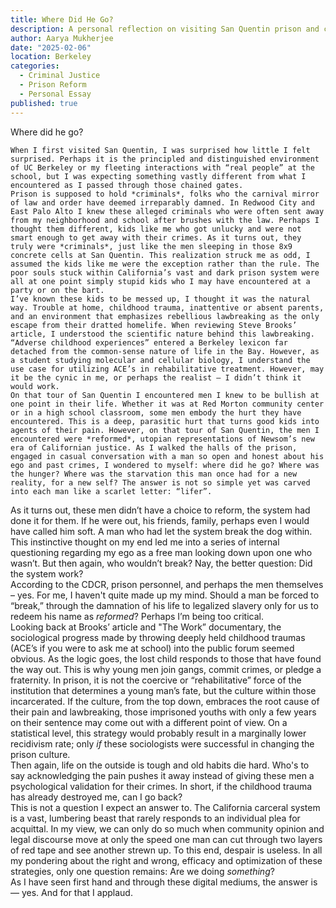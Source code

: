 ```yaml
---
title: Where Did He Go?
description: A personal reflection on visiting San Quentin prison and confronting assumptions about criminality, rehabilitation, and the efficacy of California's carceral system through the lens of adverse childhood experiences.
author: Aarya Mukherjee
date: "2025-02-06"
location: Berkeley
categories:
  - Criminal Justice
  - Prison Reform
  - Personal Essay
published: true
---
```


Where did he go?

    When I first visited San Quentin, I was surprised how little I felt surprised. Perhaps it is the principled and distinguished environment of UC Berkeley or my fleeting interactions with “real people” at the school, but I was expecting something vastly different from what I encountered as I passed through those chained gates.
    Prison is supposed to hold *criminals*, folks who the carnival mirror of law and order have deemed irreparably damned. In Redwood City and East Palo Alto I knew these alleged criminals who were often sent away from my neighborhood and school after brushes with the law. Perhaps I thought them different, kids like me who got unlucky and were not smart enough to get away with their crimes. As it turns out, they truly were *criminals*, just like the men sleeping in those 8x9 concrete cells at San Quentin. This realization struck me as odd, I assumed the kids like me were the exception rather than the rule. The poor souls stuck within California’s vast and dark prison system were all at one point simply stupid kids who I may have encountered at a party or on the bart.
    I’ve known these kids to be messed up, I thought it was the natural way. Trouble at home, childhood trauma, inattentive or absent parents, and an environment that emphasizes rebellious lawbreaking as the only escape from their dratted homelife. When reviewing Steve Brooks’ article, I understood the scientific nature behind this lawbreaking. “Adverse childhood experiences” entered a Berkeley lexicon far detached from the common-sense nature of life in the Bay. However, as a student studying molecular and cellular biology, I understand the use case for utilizing ACE’s in rehabilitative treatment. However, may it be the cynic in me, or perhaps the realist — I didn’t think it would work.
    On that tour of San Quentin I encountered men I knew to be bullish at one point in their life. Whether it was at Red Morton community center or in a high school classroom, some men embody the hurt they have encountered. This is a deep, parasitic hurt that turns good kids into agents of their pain. However, on that tour of San Quentin, the men I encountered were *reformed*, utopian representations of Newsom’s new era of Californian justice. As I walked the halls of the prison, engaged in casual conversation with a man so open and honest about his ego and past crimes, I wondered to myself: where did he go? Where was the hunger? Where was the starvation this man once had for a new reality, for a new self? The answer is not so simple yet was carved into each man like a scarlet letter: “lifer”.

As it turns out, these men didn’t have a choice to reform, the system had done it for them. If he were out, his friends, family, perhaps even I would have called him soft. A man who had let the system break the dog within. This instinctive thought on my end led me into a series of internal questioning regarding my ego as a free man looking down upon one who wasn’t. But then again, who wouldn’t break? Nay, the better question: Did the system work?  
 According to the CDCR, prison personnel, and perhaps the men themselves – yes. For me, I haven't quite made up my mind. Should a man be forced to “break,” through the damnation of his life to legalized slavery only for us to redeem his name as _reformed_? Perhaps I’m being too critical.  
 Looking back at Brooks’ article and "The Work” documentary, the sociological progress made by throwing deeply held childhood traumas (ACE’s if you were to ask me at school) into the public forum seemed obvious. As the logic goes, the lost child responds to those that have found the way out. This is why young men join gangs, commit crimes, or pledge a fraternity. In prison, it is not the coercive or “rehabilitative” force of the institution that determines a young man’s fate, but the culture within those incarcerated. If the culture, from the top down, embraces the root cause of their pain and lawbreaking, those imprisoned youths with only a few years on their sentence may come out with a different point of view. On a statistical level, this strategy would probably result in a marginally lower recidivism rate; only _if_ these sociologists were successful in changing the prison culture.  
 Then again, life on the outside is tough and old habits die hard. Who's to say acknowledging the pain pushes it away instead of giving these men a psychological validation for their crimes. In short, if the childhood trauma has already destroyed me, can I go back?  
 This is not a question I expect an answer to. The California carceral system is a vast, lumbering beast that rarely responds to an individual plea for acquittal. In my view, we can only do so much when community opinion and legal discourse move at only the speed one man can cut through two layers of red tape and see another strewn up. To this end, despair is useless. In all my pondering about the right and wrong, efficacy and optimization of these strategies, only one question remains: Are we doing _something_?  
 As I have seen first hand and through these digital mediums, the answer is — yes. And for that I applaud.
